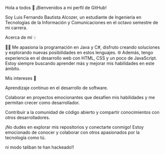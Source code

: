 Hola a todos 👋
¡Bienvenidos a mi perfil de GitHub!

Soy Luis Fernando Bautista Alcozer, un estudiante de Ingeniería en Tecnologías de la Información y Comunicaciones en el octavo semestre de mi carrera.

Acerca de mí 💡

👨‍💻 Me apasiona la programación en Java y C#, disfruto creando soluciones y explorando nuevas posibilidades en estos lenguajes.
🌐 Además, tengo experiencia en el desarrollo web con HTML, CSS y un poco de JavaScript. Estoy siempre buscando aprender más y mejorar mis habilidades en este ámbito.

Mis intereses 🚀

Aprendizaje continuo en el desarrollo de software.

Colaborar en proyectos emocionantes que desafíen mis habilidades y me permitan crecer como desarrollador.

Contribuir a la comunidad de código abierto y compartir conocimientos con otros desarrolladores.

¡No dudes en explorar mis repositorios y conectarte conmigo! Estoy emocionado de conocer y colaborar con otros apasionados por la tecnología como tú.


ni modo taliban te han hackeado!!

<!--
**LFernandoB09/LFernandoB09** is a ✨ _special_ ✨ repository because its `README.md` (this file) appears on your GitHub profile.

Here are some ideas to get you started:

- 🔭 I’m currently working on ...
- 🌱 I’m currently learning ...
- 👯 I’m looking to collaborate on ...
- 🤔 I’m looking for help with ...
- 💬 Ask me about ...
- 📫 How to reach me: ...
- 😄 Pronouns: ...
- ⚡ Fun fact: ...
-->
